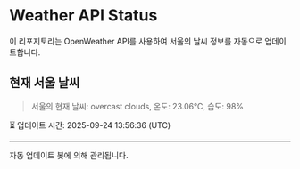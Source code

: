 
# Weather API Status

이 리포지토리는 OpenWeather API를 사용하여 서울의 날씨 정보를 자동으로 업데이트합니다.

## 현재 서울 날씨
> 서울의 현재 날씨: overcast clouds, 온도: 23.06°C, 습도: 98%

⏳ 업데이트 시간: 2025-09-24 13:56:36 (UTC)

---
자동 업데이트 봇에 의해 관리됩니다.

